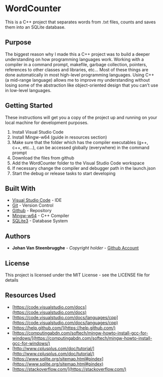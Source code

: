 # WordCounter

This is a C++ project that separates words from .txt files, counts and saves them into an SQLite database. 

## Purpose

The biggest reason why I made this a C++ project was to build a deeper understanding on how programming languages work. Working with a compiler in a command prompt, makefile, garbage collection, pointers, references to other classes and libraries, etc... Most of these things are done automatically in most high-level programming languages. Using C++ (a mid-range language) allows me to improve my understanding without losing some of the abstraction like object-oriented design that you can't use in low-level languages.

## Getting Started

These instructions will get you a copy of the project up and running on your local machine for development purposes.

1. Install Visual Studio Code
2. Install Mingw-w64 (guide in resources section)
3. Make sure that the folder which has the compiler executables (g++, c++, etc...), can be accessed globally (everywhere) in the command prompt
4. Download the files from github
5. Add the WordCounter folder to the Visual Studio Code workspace
6. If necessary change the compiler and debugger path in the launch.json
7. Start the debug or release tasks to start developing

## Built With

* [Visual Studio Code](https://code.visualstudio.com/) - IDE
* [Git](https://www.git-scm.com/) - Version Control
* [Github](https://github.com/) - Repository
* [Mingw-w64](https://mingw-w64.org/doku.php) - C++ Compiler
* [SQLite3](https://www.sqlite.org/index.html) - Database System

## Authors

* **Johan Van Steenbrugghe** - *Copyright holder* - [Github Account](https://github.com/JohanVanSteenbrugghe)

## License

This project is licensed under the MIT License - see the LICENSE file for details

## Resources Used

* [https://code.visualstudio.com/docs](https://code.visualstudio.com/docs)
* [https://code.visualstudio.com/docs/languages/cpp](https://code.visualstudio.com/docs/languages/cpp)
* [https://help.github.com/](https://help.github.com/)
* [https://computingabdn.com/softech/mingw-howto-install-gcc-for-windows/](https://computingabdn.com/softech/mingw-howto-install-gcc-for-windows/)
* [http://www.cplusplus.com/doc/tutorial/](http://www.cplusplus.com/doc/tutorial/)
* [https://www.sqlite.org/sitemap.html#pindex](https://www.sqlite.org/sitemap.html#pindex)
* [https://stackoverflow.com/](https://stackoverflow.com/)